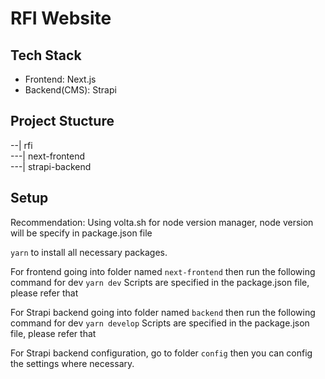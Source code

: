# RFI Website

## Tech Stack

-   Frontend: Next.js
-   Backend(CMS): Strapi

## Project Stucture

--| rfi <br>
---| next-frontend <br>
---| strapi-backend

## Setup

Recommendation:
Using volta.sh for node version manager, node version will be specify in package.json file

`yarn` to install all necessary packages.

For frontend going into folder named `next-frontend` then run the following command for dev
`yarn dev`
Scripts are specified in the package.json file, please refer that

For Strapi backend going into folder named `backend` then run the following command for dev
`yarn develop`
Scripts are specified in the package.json file, please refer that

For Strapi backend configuration, go to folder `config` then you can config the settings where necessary.
